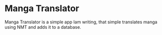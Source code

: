 # Manga Translator
Manga Translator is a simple app Iam writing, that simple translates manga using NMT and adds it to a database.
